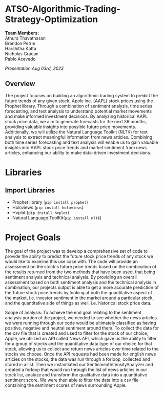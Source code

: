 # ATSO-Algorithmic-Trading-Strategy-Optimization

**Team Members:** <br>
Athura Thavathasan <br>
Brandon Petrie <br>
Harshitha Katta <br>
Nicholas Gracan <br>
Pablo Acevedo <br>

*Presentation Aug 03rd, 2023*

## Overview
The project focuses on building an algorithmic trading system to predict the future trends of any given stock, Apple Inc. (AAPL) stock prices using the Prophet library. Through a combination of sentiment analysis, time series forecasting, and text analysis to understand potential market movements and make informed investment decisions. By analyzing historical AAPL stock price data, we aim to generate forecasts for the next 36 months, providing valuable insights into possible future price movements. Additionally, we will utilize the Natural Language Toolkit (NLTK) for text analysis to extract meaningful information from news articles. Combining both time series forecasting and text analysis will enable us to gain valuable insights into AAPL stock price trends and market sentiment from news articles, enhancing our ability to make data-driven investment decisions. <br>

# Libraries 
## Import Libraries

- Prophet library (`pip install prophet`)
- Holoviews (`pip install holoviews`)
- Hvplot (`pip install hvplot`)
- Natural Language ToolKit(`pip install nltk`)

# Project Goals
The goal of the project was to develop a comprehensive set of code to provide the ability to predict the future stock price trends of any stock we would like to examine this use case with. The code will provide an assessment on the stock's future price trends based on the combination of the results returned from the two methods that have been used, that being sentiment analysis and technical analysis. By providing an overall assessment based on both sentiment analysis and the technical analysis in combination, our projects output is able to get a more accurate prediction of the future stock price trends by looking at both the quantitative aspect of the market, i.e. investor sentiment in the market around a particular stock, and the quantitative side of things as well, i.e. historical stock price data. 

Scope of analysis:
To achieve the end goal relating to the sentiment analysis portion of the project, we needed to see whether the news articles we were running through our code would be ultimately classified as having positive, negative and neutral sentiment around them. To collect the data for the csv file that is created and used to filter for the stock of our choice, Apple, we utilized an API called News API, which gave us the ability to filter for a group of stocks and the quantitative data type of our choice for that stock, allowing us to collect and return news articles over time related to the stocks we choose. Once the API requests had been made for english news articles on the stocks, the data was run through a forloop, collected and stored in a list. Then we instantiated our SentinmentIntensityAnalyzer and created a forloop that would run through the list of news articles in our stock list, analyze and transform the qualitative data into a quantitative sentiment score. We were then able to filter the data into a csv file containing the sentiment scores of news surrounding Apple. 

